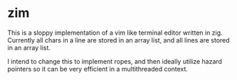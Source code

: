 # zim
This is a sloppy implementation of a vim like terminal editor written in zig.
Currently all chars in a line are stored in an array list, 
and all lines are stored in an array list.

I intend to change this to implement ropes, and then ideally utilize hazard pointers so it can be very efficient in a multithreaded context.
